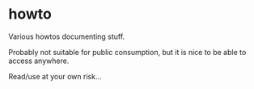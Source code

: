 # howto

Various howtos documenting stuff.

Probably not suitable for public consumption, but it is nice to be
able to access anywhere.

Read/use at your own risk...
